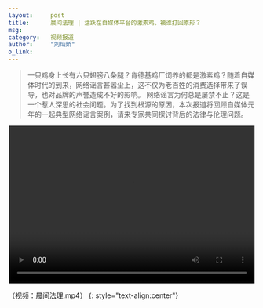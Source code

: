 ```yaml
---
layout:     post
title:      晨间法理 | 活跃在自媒体平台的激素鸡，被谁打回原形？
msg:		
category:	视频报道
author:     "刘灿娇"
o_link:		
---
```


> 一只鸡身上长有六只翅膀八条腿？肯德基鸡厂饲养的都是激素鸡？随着自媒体时代的到来，网络谣言甚嚣尘上，这不仅为老百姓的消费选择带来了误导，也对品牌的声誉造成不好的影响。
网络谣言为何总是屡禁不止？这是一个惹人深思的社会问题。为了找到根源的原因，本次报道将回顾自媒体元年的一起典型网络谣言案例，请来专家共同探讨背后的法律与伦理问题。

<p align="center"><video width="500" height="322" controls>
    <source src="http://osnx5jhts.bkt.clouddn.com/sichengfali.mp4" type="video/mp4">
</video></p>

（视频：晨间法理.mp4）
{: style="text-align:center"}
